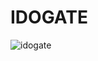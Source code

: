 # IDOGATE

![idogate](https://user-images.githubusercontent.com/121312707/229461349-f290b777-9d42-4e56-8666-b765adfb3908.png)
